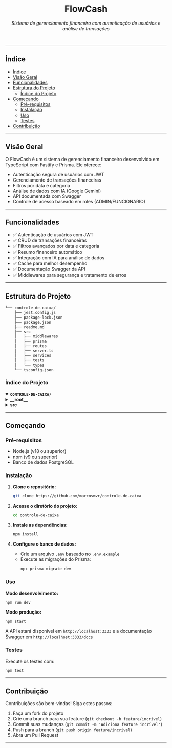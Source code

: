 <div id="top">

<!-- CABEÇALHO ESTILO CLÁSSICO -->
<div align="center">


# FlowCash

<em>Sistema de gerenciamento financeiro com autenticação de usuários e análise de transações</em>


</div>
<br>

---

## Índice

- [Índice](#índice)
- [Visão Geral](#visão-geral)
- [Funcionalidades](#funcionalidades)
- [Estrutura do Projeto](#estrutura-do-projeto)
    - [Índice do Projeto](#índice-do-projeto)
- [Começando](#começando)
    - [Pré-requisitos](#pré-requisitos)
    - [Instalação](#instalação)
    - [Uso](#uso)
    - [Testes](#testes)
- [Contribuição](#contribuição)

---

## Visão Geral

O FlowCash é um sistema de gerenciamento financeiro desenvolvido em TypeScript com Fastify e Prisma. Ele oferece:

- Autenticação segura de usuários com JWT
- Gerenciamento de transações financeiras
- Filtros por data e categoria
- Análise de dados com IA (Google Gemini)
- API documentada com Swagger
- Controle de acesso baseado em roles (ADMIN/FUNCIONARIO)

---

## Funcionalidades

- ✅ Autenticação de usuários com JWT
- ✅ CRUD de transações financeiras
- ✅ Filtros avançados por data e categoria
- ✅ Resumo financeiro automático
- ✅ Integração com IA para análise de dados
- ✅ Cache para melhor desempenho
- ✅ Documentação Swagger da API
- ✅ Middlewares para segurança e tratamento de erros

---

## Estrutura do Projeto

```sh
└── controle-de-caixa/
    ├── jest.config.js
    ├── package-lock.json
    ├── package.json
    ├── readme.md
    ├── src
    │   ├── middlewares
    │   ├── prisma
    │   ├── routes
    │   ├── server.ts
    │   ├── services
    │   ├── tests
    │   └── types
    └── tsconfig.json
```

### Índice do Projeto

<details open>
	<summary><b><code>CONTROLE-DE-CAIXA/</code></b></summary>
	<!-- __root__ Submodule -->
	<details>
		<summary><b>__root__</b></summary>
		<blockquote>
			<div class='directory-path' style='padding: 8px 0; color: #666;'>
				<code><b>⦿ __root__</b></code>
			<table style='width: 100%; border-collapse: collapse;'>
			<thead>
				<tr style='background-color: #f8f9fa;'>
					<th style='width: 30%; text-align: left; padding: 8px;'>Arquivo</th>
					<th style='text-align: left; padding: 8px;'>Descrição</th>
				</tr>
			</thead>
				<tr style='border-bottom: 1px solid #eee;'>
					<td style='padding: 8px;'><b><a href='https://github.com/marcosmvr/controle-de-caixa/blob/master/tsconfig.json'>tsconfig.json</a></b></td>
					<td style='padding: 8px;'>Configura o compilador TypeScript com opções estritas para melhor qualidade de código</td>
				</tr>
				<tr style='border-bottom: 1px solid #eee;'>
					<td style='padding: 8px;'><b><a href='https://github.com/marcosmvr/controle-de-caixa/blob/master/package-lock.json'>package-lock.json</a></b></td>
					<td style='padding: 8px;'>Garante versões consistentes de todas as dependências</td>
				</tr>
				<tr style='border-bottom: 1px solid #eee;'>
					<td style='padding: 8px;'><b><a href='https://github.com/marcosmvr/controle-de-caixa/blob/master/package.json'>package.json</a></b></td>
					<td style='padding: 8px;'>Configura o projeto com dependências principais e scripts</td>
				</tr>
				<tr style='border-bottom: 1px solid #eee;'>
					<td style='padding: 8px;'><b><a href='https://github.com/marcosmvr/controle-de-caixa/blob/master/jest.config.js'>jest.config.js</a></b></td>
					<td style='padding: 8px;'>Configura o ambiente de testes com Jest e TypeScript</td>
				</tr>
			</table>
		</blockquote>
	</details>
	<!-- src Submodule -->
	<details>
		<summary><b>src</b></summary>
		<blockquote>
			<div class='directory-path' style='padding: 8px 0; color: #666;'>
				<code><b>⦿ src</b></code>
			<table style='width: 100%; border-collapse: collapse;'>
			<thead>
				<tr style='background-color: #f8f9fa;'>
					<th style='width: 30%; text-align: left; padding: 8px;'>Arquivo</th>
					<th style='text-align: left; padding: 8px;'>Descrição</th>
				</tr>
			</thead>
				<tr style='border-bottom: 1px solid #eee;'>
					<td style='padding: 8px;'><b><a href='https://github.com/marcosmvr/controle-de-caixa/blob/master/src/server.ts'>server.ts</a></b></td>
					<td style='padding: 8px;'>Configuração principal do servidor Fastify</td>
				</tr>
			</table>
			<!-- routes Submodule -->
			<details>
				<summary><b>routes</b></summary>
				<blockquote>
					<div class='directory-path' style='padding: 8px 0; color: #666;'>
						<code><b>⦿ src.routes</b></code>
					<table style='width: 100%; border-collapse: collapse;'>
					<thead>
						<tr style='background-color: #f8f9fa;'>
							<th style='width: 30%; text-align: left; padding: 8px;'>Arquivo</th>
							<th style='text-align: left; padding: 8px;'>Descrição</th>
						</tr>
					</thead>
						<tr style='border-bottom: 1px solid #eee;'>
							<td style='padding: 8px;'><b><a href='https://github.com/marcosmvr/controle-de-caixa/blob/master/src/routes/cashRegisterAuthRoutes.ts'>cashRegisterAuthRoutes.ts</a></b></td>
							<td style='padding: 8px;'>Rotas de autenticação e usuários</td>
						</tr>
						<tr style='border-bottom: 1px solid #eee;'>
							<td style='padding: 8px;'><b><a href='https://github.com/marcosmvr/controle-de-caixa/blob/master/src/routes/cashRegisterRoutes.ts'>cashRegisterRoutes.ts</a></b></td>
							<td style='padding: 8px;'>Rotas para gerenciamento de transações</td>
						</tr>
					</table>
				</blockquote>
			</details>
			<!-- services Submodule -->
			<details>
				<summary><b>services</b></summary>
				<blockquote>
					<div class='directory-path' style='padding: 8px 0; color: #666;'>
						<code><b>⦿ src.services</b></code>
					<table style='width: 100%; border-collapse: collapse;'>
					<thead>
						<tr style='background-color: #f8f9fa;'>
							<th style='width: 30%; text-align: left; padding: 8px;'>Arquivo</th>
							<th style='text-align: left; padding: 8px;'>Descrição</th>
						</tr>
					</thead>
						<tr style='border-bottom: 1px solid #eee;'>
							<td style='padding: 8px;'><b><a href='https://github.com/marcosmvr/controle-de-caixa/blob/master/src/services/geminiService.ts'>geminiService.ts</a></b></td>
							<td style='padding: 8px;'>Serviço de análise de dados com Gemini AI</td>
						</tr>
					</table>
				</blockquote>
			</details>
			<!-- middlewares Submodule -->
			<details>
				<summary><b>middlewares</b></summary>
				<blockquote>
					<div class='directory-path' style='padding: 8px 0; color: #666;'>
						<code><b>⦿ src.middlewares</b></code>
					<table style='width: 100%; border-collapse: collapse;'>
					<thead>
						<tr style='background-color: #f8f9fa;'>
							<th style='width: 30%; text-align: left; padding: 8px;'>Arquivo</th>
							<th style='text-align: left; padding: 8px;'>Descrição</th>
						</tr>
					</thead>
						<tr style='border-bottom: 1px solid #eee;'>
							<td style='padding: 8px;'><b><a href='https://github.com/marcosmvr/controle-de-caixa/blob/master/src/middlewares/onlyAdmin.ts'>onlyAdmin.ts</a></b></td>
							<td style='padding: 8px;'>Middleware para restrição de acesso a admins</td>
						</tr>
						<tr style='border-bottom: 1px solid #eee;'>
							<td style='padding: 8px;'><b><a href='https://github.com/marcosmvr/controle-de-caixa/blob/master/src/middlewares/verifyJWT.ts'>verifyJWT.ts</a></b></td>
							<td style='padding: 8px;'>Middleware de autenticação JWT</td>
						</tr>
						<tr style='border-bottom: 1px solid #eee;'>
							<td style='padding: 8px;'><b><a href='https://github.com/marcosmvr/controle-de-caixa/blob/master/src/middlewares/cache.ts'>cache.ts</a></b></td>
							<td style='padding: 8px;'>Middleware de cache para melhor desempenho</td>
						</tr>
						<tr style='border-bottom: 1px solid #eee;'>
							<td style='padding: 8px;'><b><a href='https://github.com/marcosmvr/controle-de-caixa/blob/master/src/middlewares/errorHandler.ts'>errorHandler.ts</a></b></td>
							<td style='padding: 8px;'>Tratamento centralizado de erros</td>
						</tr>
					</table>
				</blockquote>
			</details>
		</blockquote>
	</details>
</details>

---

## Começando

### Pré-requisitos

- Node.js (v18 ou superior)
- npm (v9 ou superior)
- Banco de dados PostgreSQL

### Instalação

1. **Clone o repositório:**
    ```sh
    git clone https://github.com/marcosmvr/controle-de-caixa
    ```

2. **Acesse o diretório do projeto:**
    ```sh
    cd controle-de-caixa
    ```

3. **Instale as dependências:**
    ```sh
    npm install
    ```

4. **Configure o banco de dados:**
   - Crie um arquivo `.env` baseado no `.env.example`
   - Execute as migrações do Prisma:
     ```sh
     npx prisma migrate dev
     ```

### Uso

**Modo desenvolvimento:**
```sh
npm run dev
```

**Modo produção:**
```sh
npm start
```

A API estará disponível em `http://localhost:3333` e a documentação Swagger em `http://localhost:3333/docs`

### Testes

Execute os testes com:
```sh
npm test
```

---


## Contribuição

Contribuições são bem-vindas! Siga estes passos:

1. Faça um fork do projeto
2. Crie uma branch para sua feature (`git checkout -b feature/incrivel`)
3. Commit suas mudanças (`git commit -m 'Adiciona feature incrível'`)
4. Push para a branch (`git push origin feature/incrivel`)
5. Abra um Pull Request

---

